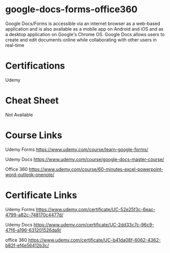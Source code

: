 # google-docs-forms-office360

Google Docs/Forms is accessible via an internet browser as a web-based application and is also available as a mobile app on Android and iOS and as a desktop application on Google's Chrome OS. Google Docs allows users to create and edit documents online while collaborating with other users in real-time
# Certifications

Udemy

# Cheat Sheet
Not
Available

# Course Links

Udemy Forms
https://www.udemy.com/course/learn-google-forms/




Udemy Docs
https://www.udemy.com/course/google-docs-master-course/


Office 360
https://www.udemy.com/course/60-minutes-excel-powerpoint-word-outlook-onenote/
# Certificate Links

Udemy Forms
https://www.udemy.com/certificate/UC-52e25f3c-6eac-4799-a82c-748170c4477d/




Udemy Docs
https://www.udemy.com/certificate/UC-2dd33c7c-96c9-47f6-a196-631201526da9/




office 360
https://www.udemy.com/certificate/UC-b41da08f-6062-4362-b82f-ef4e56412b3c/
